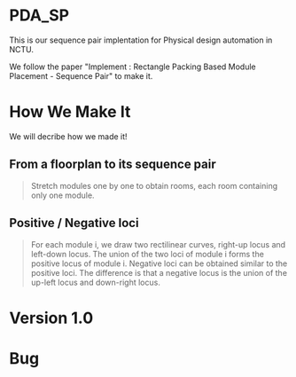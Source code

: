 # PDA_SP
This is our sequence pair implentation for Physical design automation in NCTU.

We follow the paper "Implement : Rectangle Packing Based Module Placement - Sequence Pair" to make it.

# How We Make It

We will decribe how we made it!

## From a floorplan to its sequence pair

>Stretch modules one by one to obtain rooms, each room containing only one module.


## Positive / Negative loci

>For each module i, we draw two rectilinear curves, right-up locus and left-down locus.
The union of the two loci of module i forms the positive locus of module i. 
Negative loci can be obtained similar to the positive loci.
The difference is that a negative locus is the union of the up-left locus and down-right locus.



# Version 1.0

# Bug
